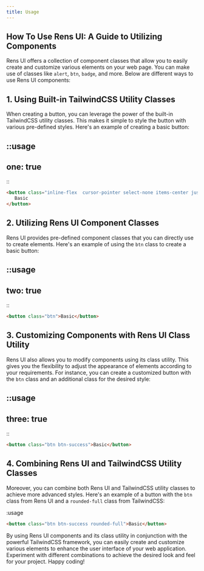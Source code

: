 ```yaml
---
title: Usage
---
```


## How To Use Rens UI: A Guide to Utilizing Components


Rens UI offers a collection of component classes that allow you to easily create and customize various elements on your web page. You can make use of classes like `alert`, `btn`, `badge`, and more. Below are different ways to use Rens UI components:

## 1. Using Built-in TailwindCSS Utility Classes

When creating a button, you can leverage the power of the built-in TailwindCSS utility classes. This makes it simple to style the button with various pre-defined styles. Here's an example of creating a basic button:

::usage
---
one: true
---
::


```html [html]
<button class="inline-flex  cursor-pointer select-none items-center justify-center rounded-lg bg-gray-background px-3 py-2 gap-x-2 text-center text-sm font-semibold text-content1 duration-150 will-change-transform focus:outline-2 focus-visible:outline focus-visible:outline-offset-2 focus-visible:outline-gray-pressed  active:scale-[0.97]">
   Basic
</button>
```

## 2. Utilizing Rens UI Component Classes
   
Rens UI provides pre-defined component classes that you can directly use to create elements. Here's an example of using the `btn` class to create a basic button:

::usage
---
two: true
---
::

```html [html]
<button class="btn">Basic</button>
```

## 3. Customizing Components with Rens UI Class Utility

Rens UI also allows you to modify components using its class utility. This gives you the flexibility to adjust the appearance of elements according to your requirements. For instance, you can create a customized button with the `btn` class and an additional class for the desired style:

::usage
---
three: true
---
::

```html [html]
<button class="btn btn-success">Basic</button>
```
## 4. Combining Rens UI and TailwindCSS Utility Classes

Moreover, you can combine both Rens UI and TailwindCSS utility classes to achieve more advanced styles. Here's an example of a button with the `btn` class from Rens UI and a `rounded-full` class from TailwindCSS:

:usage

```html [html]
<button class="btn btn-success rounded-full">Basic</button>
```

By using Rens UI components and its class utility in conjunction with the powerful TailwindCSS framework, you can easily create and customize various elements to enhance the user interface of your web application. Experiment with different combinations to achieve the desired look and feel for your project. Happy coding!